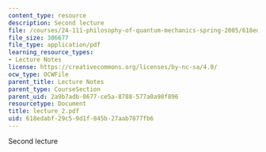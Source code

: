```yaml
---
content_type: resource
description: Second lecture
file: /courses/24-111-philosophy-of-quantum-mechanics-spring-2005/618edabf29c59d1f845b27aab7877fb6_lecture_2.pdf
file_size: 386677
file_type: application/pdf
learning_resource_types:
- Lecture Notes
license: https://creativecommons.org/licenses/by-nc-sa/4.0/
ocw_type: OCWFile
parent_title: Lecture Notes
parent_type: CourseSection
parent_uid: 2a9b7adb-0677-ce5a-8788-577a0a98f896
resourcetype: Document
title: lecture_2.pdf
uid: 618edabf-29c5-9d1f-845b-27aab7877fb6
---
```

Second lecture